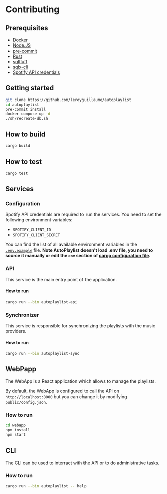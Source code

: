 # Contributing

## Prerequisites
- [Docker](https://www.docker.com/)
- [Node.JS](https://nodejs.org/en/)
- [pre-commit](https://pre-commit.com/)
- [Rust](https://rustup.rs/)
- [sqlfluff](https://sqlfluff.com/)
- [sqlx-cli](https://crates.io/crates/sqlx-cli)
- [Spotify API credentials](https://developer.spotify.com/)

## Getting started

```bash
git clone https://github.com/leroyguillaume/autoplaylist
cd autoplaylist
pre-commit install
docker compose up -d
./sh/recreate-db.sh
```

## How to build

```bash
cargo build
```

## How to test

```bash
cargo test
```

## Services

### Configuration

Spotify API credentials are required to run the services.
You need to set the following environment variables:
- `SPOTIFY_CLIENT_ID`
- `SPOTIFY_CLIENT_SECRET`

You can find the list of all available environment variables in the [`.env.example`](.env.example) file. **Note AutoPlaylist doesn't load .env file, you need to source it manually or edit the `env` section of [cargo configuration file](./.cargo/config.toml).**

### API

This service is the main entry point of the application.

#### How to run

```bash
cargo run --bin autoplaylist-api
```

### Synchronizer

This service is responsible for synchronizing the playlists with the music providers.

#### How to run

```bash
cargo run --bin autoplaylist-sync
```

## WebPapp

The WebApp is a React application which allows to manage the playlists.

By default, the WebApp is configured to call the API on `http://localhost:8000` but you can change it by modifying `public/config.json`.

### How to run

```bash
cd webapp
npm install
npm start
```

## CLI

The CLI can be used to interract with the API or to do administrative tasks.

### How to run

```bash
cargo run --bin autoplaylist -- help
```
